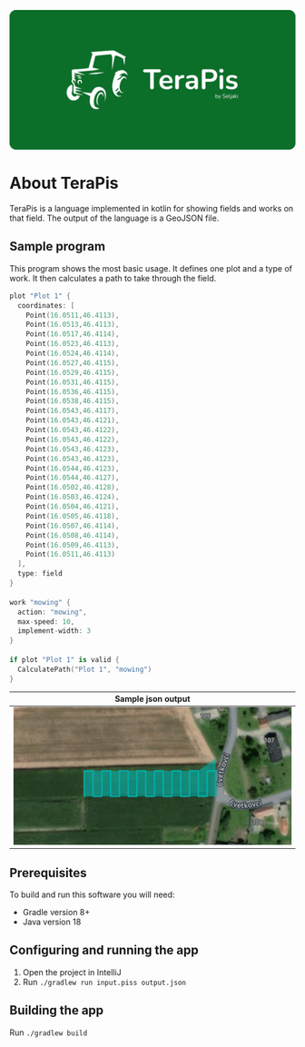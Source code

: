 ![banner](assets/banner-terapis-seljaki.png)

# About TeraPis

TeraPis is a language implemented in kotlin for showing fields and works on that field.
The output of the language is a GeoJSON file.

## Sample program

This program shows the most basic usage. It defines one plot and a type of work. It then calculates a path to
take through the field.

```kotlin
plot "Plot 1" {
  coordinates: [ 
    Point(16.0511,46.4113),
    Point(16.0513,46.4113),
    Point(16.0517,46.4114),
    Point(16.0523,46.4113),
    Point(16.0524,46.4114),
    Point(16.0527,46.4115),
    Point(16.0529,46.4115),
    Point(16.0531,46.4115),
    Point(16.0536,46.4115),
    Point(16.0538,46.4115),
    Point(16.0543,46.4117),
    Point(16.0543,46.4121),
    Point(16.0543,46.4122),
    Point(16.0543,46.4122),
    Point(16.0543,46.4123),
    Point(16.0543,46.4123),
    Point(16.0544,46.4123),
    Point(16.0544,46.4127),
    Point(16.0502,46.4128),
    Point(16.0503,46.4124),
    Point(16.0504,46.4121),
    Point(16.0505,46.4118),
    Point(16.0507,46.4114),
    Point(16.0508,46.4114),
    Point(16.0509,46.4113),
    Point(16.0511,46.4113)
  ],
  type: field
}

work "mowing" {
  action: "mowing",
  max-speed: 10,
  implement-width: 3
}

if plot "Plot 1" is valid {
  CalculatePath("Plot 1", "mowing")
}
```

| Sample json output     |
|------------------------|
| ![](assets/output.png) |


## Prerequisites

To build and run this software you will need:
- Gradle version 8+
- Java version 18

## Configuring and running the app

1. Open the project in IntelliJ
2. Run ```./gradlew run input.piss output.json```

## Building the app

Run ```./gradlew build```

